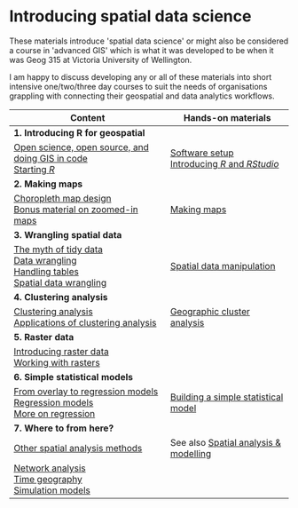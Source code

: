 # Introducing spatial data science
These materials introduce 'spatial data science' or might also be considered a course in 'advanced GIS' which is what it was developed to be when it was Geog 315 at Victoria University of Wellington.

I am happy to discuss developing any or all of these materials into short intensive one/two/three day courses to suit the needs of organisations grappling with connecting their geospatial and data analytics workflows.

Content | Hands-on materials
-- | -- 
**1. Introducing R for geospatial** |
[Open science, open source, and doing GIS in code](slides/open/)<br>[Starting *R*](slides/starting-r/) | [Software setup](labs/01-lab.html)<br>[Introducing *R* and *RStudio*](labs/02-lab.html)
**2. Making maps** |
[Choropleth map design](slides/choropleth-maps/)<br> [Bonus material on zoomed-in maps](slides/zoomed-in-maps/) | [Making maps](labs/03-lab.html)
**3. Wrangling spatial data** |
[The myth of tidy data](slides/tidy-data/)<br>[Data wrangling](slides/data-wrangling/)<br>[Handling tables](slides/table-joins-and-dissolves/)<br>[Spatial data wrangling](slides/spatial-data-wrangling/) | [Spatial data manipulation](labs/04-lab.html)
**4. Clustering analysis** |
[Clustering analysis](slides/classification-clustering/)<br>[Applications of clustering analysis](slides/classification-examples/) | [Geographic cluster analysis](labs/05-lab.html)
**5. Raster data** |
[Introducing raster data](slides/surface-analysis/)<br>[Working with rasters](slides/raster-cheatsheet/) |
**6. Simple statistical models** |
[From overlay to regression models](slides/from-overlay-to-regression/)<br>[Regression models](slides/regression/)<br>[More on regression](slides/more-on-regression/) | [Building a simple statistical model](labs/07-lab.html)
**7. Where to from here?** |
[Other spatial analysis methods](slides/spatial-analysis-methods/) | See also [Spatial analysis & modelling](https://github.com/DOSull/Spatial-Analysis-and-Modelling)
[Network analysis](slides/network-analysis/)<br>[Time geography](slides/time-geography/)<br>[Simulation models](slides/simulation-models/) | 